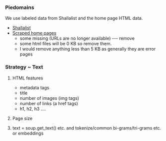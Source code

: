 ### Piedomains

We use labeled data from Shallalist and the home page HTML data.

* [Shallalist](data/shallalist.gz)
* [Scraped home pages](data/html/)
	- some missing (URLs are no longer available) --- remove
	- some html files will be 0 KB so remove them. 
	- I would remove anything less than 5 KB as generally they are error pages
	
### Strategy ~ Text

1. HTML features
	- metadata tags
	- title
	- number of images (img tags)
	- number of links (a href tags)
	- h1, h2, h3 ....

2. Page size

3. text = soup.get_text() etc. and tokenize/common bi-grams/tri-grams etc. or embeddings



